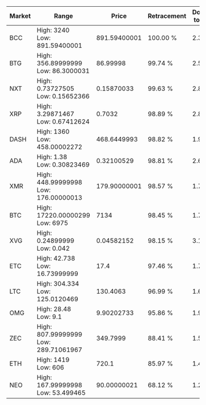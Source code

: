 | Market | Range | Price| Retracement | Doubles to 50% |
| --- | --- | --- | --- | --- |
| BCC | High: 3240<br />Low: 891.59400001 | 891.59400001 | 100.00 % | 2.32 |
| BTG | High: 356.89999999<br />Low: 86.3000031 | 86.99998 | 99.74 % | 2.55 |
| NXT | High: 0.73727505<br />Low: 0.15652366 | 0.15870033 | 99.63 % | 2.82 |
| XRP | High: 3.29871467<br />Low: 0.67412624 | 0.7032 | 98.89 % | 2.82 |
| DASH | High: 1360<br />Low: 458.00002272 | 468.6449993 | 98.82 % | 1.94 |
| ADA | High: 1.38<br />Low: 0.30823469 | 0.32100529 | 98.81 % | 2.63 |
| XMR | High: 448.99999998<br />Low: 176.00000013 | 179.90000001 | 98.57 % | 1.74 |
| BTC | High: 17220.00000299<br />Low: 6975 | 7134 | 98.45 % | 1.70 |
| XVG | High: 0.24899999<br />Low: 0.042 | 0.04582152 | 98.15 % | 3.18 |
| ETC | High: 42.738<br />Low: 16.73999999 | 17.4 | 97.46 % | 1.71 |
| LTC | High: 304.334<br />Low: 125.0120469 | 130.4063 | 96.99 % | 1.65 |
| OMG | High: 28.48<br />Low: 9.1 | 9.90202733 | 95.86 % | 1.90 |
| ZEC | High: 807.99999999<br />Low: 289.71061967 | 349.7999 | 88.41 % | 1.57 |
| ETH | High: 1419<br />Low: 606 | 720.1 | 85.97 % | 1.41 |
| NEO | High: 167.99999998<br />Low: 53.499465 | 90.00000021 | 68.12 % | 1.23 |
